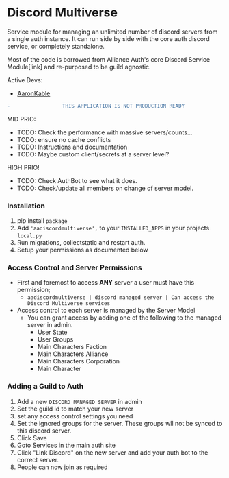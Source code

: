# Discord Multiverse

Service module for managing an unlimited number of discord servers from a single auth instance. It can run side by side with the core auth discord service, or completely standalone.

Most of the code is borrowed from Alliance Auth's core Discord Service Module[link] and re-purposed to be guild agnostic.

Active Devs:

- [AaronKable](https://github.com/pvyParts)

```diff
-                 THIS APPLICATION IS NOT PRODUCTION READY
```

MID PRIO:

- TODO: Check the performance with massive servers/counts...
- TODO: ensure no cache conflicts
- TODO: Instructions and documentation
- TODO: Maybe custom client/secrets at a server level?

HIGH PRIO!

- TODO: Check AuthBot to see what it does.
- TODO: Check/update all members on change of server model.

### Installation

1.  pip install `package`
2.  Add `'aadiscordmultiverse',` to your `INSTALLED_APPS` in your projects `local.py`
3.  Run migrations, collectstatic and restart auth.
4.  Setup your permissions as documented below

### Access Control and Server Permissions

- First and foremost to access **ANY** server a user must have this permission;
  - `aadiscordmultiverse | discord managed server | Can access the Discord Multiverse services`
- Access control to each server is managed by the Server Model
  - You can grant access by adding one of the following to the managed server in admin.
    - User State
    - User Groups
    - Main Characters Faction
    - Main Characters Alliance
    - Main Characters Corporation
    - Main Character

### Adding a Guild to Auth

1.  Add a new `DISCORD MANAGED SERVER` in admin
2.  Set the guild id to match your new server
3.  set any access control settings you need
4.  Set the ignored groups for the server. These groups wll not be synced to this discord server.
5.  Click Save
6.  Goto Services in the main auth site
7.  Click "Link Discord" on the new server and add your auth bot to the correct server.
8.  People can now join as required
